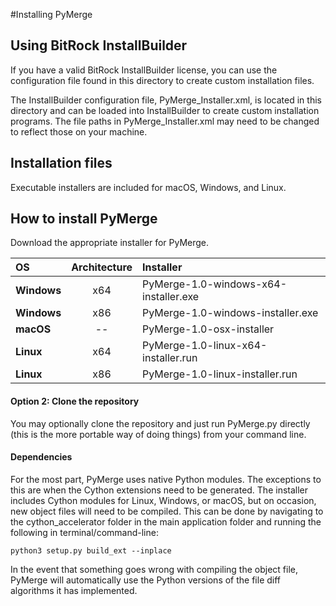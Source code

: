 #Installing PyMerge

## Using BitRock InstallBuilder
If you have a valid BitRock InstallBuilder license, you can use the configuration file found
in this directory to create custom installation files. 

The InstallBuilder configuration file, PyMerge_Installer.xml, is located in this directory and
can be loaded into InstallBuilder to create custom installation programs. The  file paths in
PyMerge_Installer.xml may need to be changed to reflect those on your machine.

## Installation files
Executable installers are included for macOS, Windows, and Linux.

## How to install PyMerge
Download the appropriate installer for PyMerge.

| OS            | Architecture | Installer     |
| :---          |    :----:    |          :--- |
| **Windows**   | x64          | PyMerge-1.0-windows-x64-installer.exe   |
| **Windows**   | x86          | PyMerge-1.0-windows-installer.exe      |
| **macOS**     | --           | PyMerge-1.0-osx-installer               |
| **Linux**     | x64          | PyMerge-1.0-linux-x64-installer.run     |
| **Linux**     | x86          | PyMerge-1.0-linux-installer.run         |

#### Option 2: Clone the repository
You may optionally clone the repository and just run PyMerge.py directly (this is the more 
portable way of doing things) from your command line. 

#### Dependencies
For the most part, PyMerge uses native Python modules. The exceptions to this are when the
Cython extensions need to be generated. The installer includes Cython modules for Linux, Windows, or macOS, 
but on occasion, new object files will need to be compiled. This can be done by navigating
to the cython_accelerator folder in the main application folder and running the following 
in terminal/command-line:
~~~~
python3 setup.py build_ext --inplace
~~~~

In the event that something goes wrong with compiling the object file, PyMerge will automatically
use the Python versions of the file diff algorithms it has implemented.

